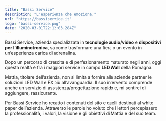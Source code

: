 ```yaml
---
title: "Bassi Service"
description: "L'esperienza che emoziona."
url: "https://bassiservice.it"
logo: "bassi-service.png"
date: "2020-03-01T22:12:03.284Z"
---
```


Bassi Service, azienda specializzata in **tecnologie audio/video** e **dispositivi per l’illuminotronica**, sa come trasformare una fiera o un evento in un’esperienza carica di adrenalina.<br/> 

Dopo un percorso di crescita e di perfezionamento maturato negli anni, oggi questa realtà è fra i maggiori service in campo **LED Wall** della Romagna.

Mattia, titolare dell’azienda, non si limita a fornire alle aziende partner le soluzioni LED Wall e FX più all’avanguardia. Il suo intervento comprende anche un servizio di assistenza/progettazione rapido e, mi sentirei di aggiungere, rassicurante.

Per Bassi Service ho redatto i contenuti del sito e quelli destinati al white paper dell’azienda. Attraverso le parole ho voluto che i lettori percepissero la professionalità, i valori, la visione e gli obiettivi di Mattia e del suo team.